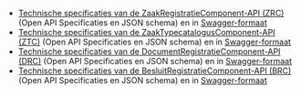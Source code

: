 * [Technische specificaties van de ZaakRegistratieComponent-API (ZRC)](https://raw.githubusercontent.com/JohanBoer/Test/master/Specificatie/ztc/openapi.yaml) (Open API Specificaties en JSON schema) en in [Swagger-formaat](https://petstore.swagger.io/?url=https://raw.githubusercontent.com/JohanBoer/Test/master/Specificatie/zrc/openapi.yaml)
* [Technische specificaties van de ZaakTypecatalogusComponent-API (ZTC)](https://github.com/JohanBoer/Test/master/Specificatie/ztc/openapi.yaml) (Open API Specificaties en JSON schema) en in [Swagger-formaat](https://petstore.swagger.io/?url=https://raw.githubusercontent.com/JohanBoer/Test/master/Specificatie/ztc/openapi.yaml)
* [Technische specificaties van de DocumentRegistratieComponent-API (DRC)](https://github.com/JohanBoer/Test/master/Specificatie/drc/openapi.yaml) (Open API Specificaties en JSON schema) en in [Swagger-formaat](https://petstore.swagger.io/?url=https://raw.githubusercontent.com/JohanBoer/Test/master/Specificatie/drc/openapi.yaml)
* [Technische specificaties van de BesluitRegistratieComponent-API (BRC)](https://github.com/JohanBoer/Test/master/Specificatie/brc/openapi.yaml) (Open API Specificaties en JSON schema) en in [Swagger-formaat](https://petstore.swagger.io/?url=https://raw.githubusercontent.com/JohanBoer/Test/master/Specificatie/brc/openapi.yaml)
